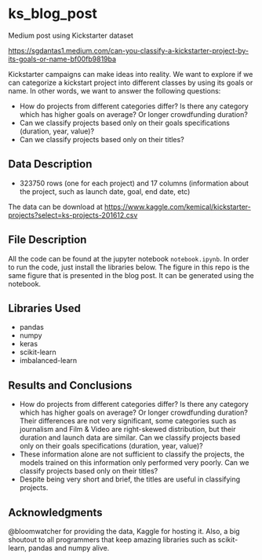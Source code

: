 # ks_blog_post
Medium post using Kickstarter dataset

https://sgdantas1.medium.com/can-you-classify-a-kickstarter-project-by-its-goals-or-name-bf00fb9819ba


Kickstarter campaigns can make ideas into reality. We want to explore if we can categorize a kickstart project into different classes by using its goals or name. In other words, we want to answer the following questions:
- How do projects from different categories differ? Is there any category which has higher goals on average? Or longer crowdfunding duration?
- Can we classify projects based only on their goals specifications (duration, year, value)?
- Can we classify projects based only on their titles?


## Data Description
-  323750 rows (one for each project) and 17 columns (information about the project, such as launch date, goal, end date, etc)

The data can be download at https://www.kaggle.com/kemical/kickstarter-projects?select=ks-projects-201612.csv

## File Description
All the code can be found at the jupyter notebook `notebook.ipynb`.
In order to run the code, just install the libraries below.
The figure in this repo is the same figure that is presented in the blog post. It can be generated using the notebook.

## Libraries Used
- pandas
- numpy
- keras
- scikit-learn
- imbalanced-learn

## Results and Conclusions
- How do projects from different categories differ? Is there any category which has higher goals on average? Or longer crowdfunding duration?
Their differences are not very significant, some categories such as journalism and Film & Video are right-skewed distribution, but their duration and launch data are similar.
Can we classify projects based only on their goals specifications (duration, year, value)?
- These information alone are not sufficient to classify the projects, the models trained on this information only performed very poorly.
Can we classify projects based only on their titles?
- Despite being very short and brief, the titles are useful in classifying projects.

## Acknowledgments

 @bloomwatcher for providing the data, Kaggle for hosting it.
 Also, a big shoutout to all programmers that keep amazing libraries such as scikit-learn, pandas and numpy alive.



